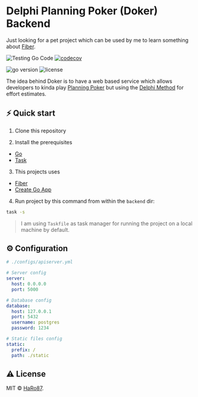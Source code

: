# Delphi Planning Poker (Doker) Backend

Just looking for a pet project which can be used by me to learn something about
[Fiber](https://gofiber.io/).

![Testing Go Code](https://github.com/HaRo87/dokerb/workflows/Testing%20Go%20Code/badge.svg?branch=main&event=push)
[![codecov](https://codecov.io/gh/HaRo87/dokerb/branch/main/graph/badge.svg?token=YNELZZ65S1)](https://codecov.io/gh/HaRo87/dokerb)

<img src="https://img.shields.io/badge/Go-1.15+-00ADD8?style=for-the-badge&logo=go" alt="go version" />&nbsp;<img src="https://img.shields.io/badge/license-mit-red?style=for-the-badge&logo=none" alt="license" />

The idea behind Doker is to have a web based service which
allows developers to kinda play [Planning Poker](https://en.wikipedia.org/wiki/Planning_poker)
but using the [Delphi Method](https://en.wikipedia.org/wiki/Delphi_method) for effort estimates.

## ⚡️ Quick start

1. Clone this repository

2. Install the prerequisites 

* [Go](https://golang.org/doc/install)
* [Task](https://taskfile.dev/#/)

3. This projects uses

* [Fiber](https://gofiber.io/)
* [Create Go App](https://create-go.app/)

4. Run project by this command from within the `backend` dir:

```bash
task -s
```

> I am using `Taskfile` as task manager for running the project on a local machine by default. 

## ⚙️ Configuration

```yaml
# ./configs/apiserver.yml

# Server config
server:
  host: 0.0.0.0
  port: 5000

# Database config
database:
  host: 127.0.0.1
  port: 5432
  username: postgres
  password: 1234

# Static files config
static:
  prefix: /
  path: ./static
```

## ⚠️ License

MIT &copy; [HaRo87](https://github.com/HaRo87).


